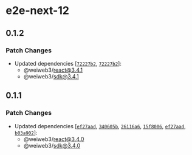# e2e-next-12

## 0.1.2

### Patch Changes

- Updated dependencies [[`72227b2`](https://github.com/weiweb3/js/commit/72227b2e166a3a68bbb41cf2b389322f5b7547a2), [`72227b2`](https://github.com/weiweb3/js/commit/72227b2e166a3a68bbb41cf2b389322f5b7547a2)]:
  - @weiweb3/react@3.4.1
  - @weiweb3/sdk@3.4.1

## 0.1.1

### Patch Changes

- Updated dependencies [[`ef27aad`](https://github.com/weiweb3/js/commit/ef27aad0aafc4577e85f44dc77dfbe880bd239b5), [`340605b`](https://github.com/weiweb3/js/commit/340605b507f384fbd2999b9c16542af3c53e84a9), [`26116a6`](https://github.com/weiweb3/js/commit/26116a6f637ee845f7bd17f20ffe17caf184658e), [`15f8006`](https://github.com/weiweb3/js/commit/15f8006e1fb22333b7ee239b45e7b1b12d6dccc8), [`ef27aad`](https://github.com/weiweb3/js/commit/ef27aad0aafc4577e85f44dc77dfbe880bd239b5), [`b03a902`](https://github.com/weiweb3/js/commit/b03a9021451b79f802f682f66e5ae8e9355d7e6f)]:
  - @weiweb3/react@3.4.0
  - @weiweb3/sdk@3.4.0
